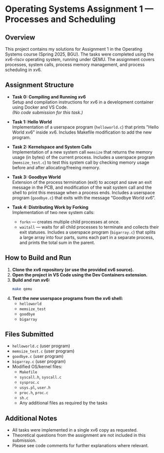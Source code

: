 # Operating Systems Assignment 1 — Processes and Scheduling

## Overview

This project contains my solutions for Assignment 1 in the Operating Systems course (Spring 2025, BGU). The tasks were completed using the xv6-riscv operating system, running under QEMU. The assignment covers processes, system calls, process memory management, and process scheduling in xv6.

## Assignment Structure

- **Task 0: Compiling and Running xv6**\
  Setup and compilation instructions for xv6 in a development container using Docker and VS Code.\
  *(No code submission for this task.)*

- **Task 1: Hello World**\
  Implementation of a userspace program (`helloworld.c`) that prints "Hello World xv6" inside xv6. Includes Makefile modification to add the new program.

- **Task 2: Kernelspace and System Calls**\
  Implementation of a new system call `memsize` that returns the memory usage (in bytes) of the current process. Includes a userspace program (`memsize_test.c`) to test this system call by checking memory usage before and after allocating/freeing memory.

- **Task 3: Goodbye World**\
  Extension of the process termination (exit) to accept and save an exit message in the PCB, and modification of the wait system call and the shell to print this message when a process ends. Includes a userspace program (`goodbye.c`) that exits with the message “Goodbye World xv6”.

- **Task 4: Distributing Work by Forking**\
  Implementation of two new system calls:

  - `forkn` — creates multiple child processes at once.
  - `waitall` — waits for all child processes to terminate and collects their exit statuses. Includes a userspace program (`bigarray.c`) that splits a large array into four parts, sums each part in a separate process, and prints the total sum in the parent.

## How to Build and Run

1. **Clone the xv6 repository (or use the provided xv6 source).**
2. **Open the project in VS Code using the Dev Containers extension.**
3. **Build and run xv6:**
   ```sh
   make qemu
   ```
4. **Test the new userspace programs from the xv6 shell:**
   - `helloworld`
   - `memsize_test`
   - `goodbye`
   - `bigarray`

## Files Submitted

- `helloworld.c` (user program)
- `memsize_test.c` (user program)
- `goodbye.c` (user program)
- `bigarray.c` (user program)
- Modified OS/kernel files:
  - `Makefile`
  - `syscall.h`, `syscall.c`
  - `sysproc.c`
  - `usys.pl`, `user.h`
  - `proc.h`, `proc.c`
  - `sh.c`
  - Any additional files as required by the tasks

## Additional Notes

- All tasks were implemented in a single xv6 copy as requested.
- Theoretical questions from the assignment are not included in this submission.
- Please see code comments for further explanations where relevant.

